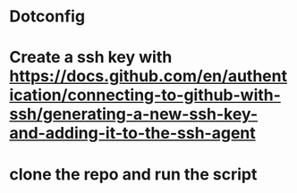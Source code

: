 # Dotconfig 
# Create a ssh key with https://docs.github.com/en/authentication/connecting-to-github-with-ssh/generating-a-new-ssh-key-and-adding-it-to-the-ssh-agent

# clone the repo and run the script
